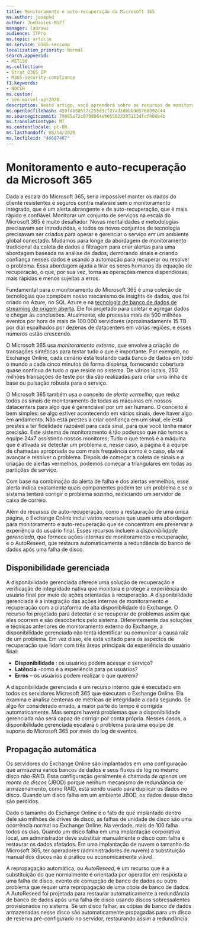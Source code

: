 ```yaml
---
title: Monitoramento e auto-recuperação da Microsoft 365
ms.author: josephd
author: JoeDavies-MSFT
manager: laurawi
audience: ITPro
ms.topic: article
ms.service: O365-seccomp
localization_priority: Normal
search.appverid:
- MET150
ms.collection:
- Strat_O365_IP
- M365-security-compliance
f1.keywords:
- NOCSH
ms.custom:
- seo-marvel-apr2020
description: Neste artigo, você aprenderá sobre os recursos de monitoramento e auto-recuperação do Microsoft 365.
ms.openlocfilehash: 459fdb50577c255d3cf27a31dbbbdd5768392c44
ms.sourcegitcommit: 79065e72c0799064e9055022393113dfcf40eb4b
ms.translationtype: MT
ms.contentlocale: pt-BR
ms.lasthandoff: 08/14/2020
ms.locfileid: "46687487"
---
```

# <a name="microsoft-365-monitoring-and-self-healing"></a>Monitoramento e auto-recuperação da Microsoft 365

Dada a escala do Microsoft 365, seria impossível manter os dados do cliente resistentes e seguros contra malware sem o monitoramento integrado, que é um alerta abrangente e de auto-recuperação, que é mais rápido e confiável. Monitorar um conjunto de serviços na escala do Microsoft 365 é muito desafiador. Novas mentalidades e metodologias precisavam ser introduzidas, e todos os novos conjuntos de tecnologia precisavam ser criados para operar e gerenciar o serviço em um ambiente global conectado. Mudamos para longe da abordagem de monitoramento tradicional da coleta de dados e filtragem para criar alertas para uma abordagem baseada na análise de dados; demorando sinais e criando confiança nesses dados e usando a automação para recuperar ou resolver o problema. Essa abordagem ajuda a tirar os seres humanos da equação de recuperação, o que, por sua vez, torna as operações menos dispendiosas, mais rápidas e menos sujeitas a erros. 

Fundamental para o monitoramento do Microsoft 365 é uma coleção de tecnologias que compõem nosso mecanismo de insights de dados, que foi criado no Azure, no SQL Azure e na [tecnologia de banco de dados de streaming de origem aberta](https://cassandra.apache.org/). Ele foi projetado para coletar e agregar dados e chegar às conclusões. Atualmente, ele processa mais de 500 milhões eventos por hora de mais de 100.000 servidores (aproximadamente 15 TB por dia) espalhados por dezenas de datacenters em várias regiões, e esses números estão crescendo. 

O Microsoft 365 usa *monitoramento externo*, que envolve a criação de transações sintéticas para testar tudo o que é importante. Por exemplo, no Exchange Online, cada cenário está testando cada banco de dados em todo o mundo a cada cinco minutos de forma dispersa, fornecendo cobertura quase contínua de tudo o que reside no sistema. De vários locais, 250 milhões transações de teste por dia são realizadas para criar uma linha de base ou pulsação robusta para o serviço. 

O Microsoft 365 também usa o conceito de *alerta vermelho*, que reduz todos os sinais de monitoramento de todas as máquinas em nossos datacenters para algo que é gerenciável por um ser humano. O conceito é bem simples: se algo estiver acontecendo em vários sinais, deve haver algo em andamento. Não está prestes a criar confiança em um sinal, ele está prestes a ter fidelidade razoável para cada sinal, para que você tenha maior precisão. Este sistema de monitoramento é tão poderoso que não temos a equipe 24x7 assistindo nossos monitores; Tudo o que temos é a máquina que é ativada se detectar um problema e, nesse caso, a página é a equipe de chamadas apropriada ou com mais frequência como é o caso, ela vai avançar e resolver o problema. Depois de começar a coleta de sinais e a criação de alertas vermelhos, podemos começar a triangulares em todas as partições de serviço. 

Com base na combinação do alerta de falha e dos alertas vermelhos, esse alerta indica exatamente quais componentes podem ter um problema e se o sistema tentará corrigir o problema sozinho, reiniciando um servidor de caixa de correio. 

Além de recursos de auto-recuperação, como a restauração de uma única página, o Exchange Online inclui vários recursos que usam uma abordagem para monitoramento e auto-recuperação que se concentram em preservar a experiência do usuário final. Esses recursos incluem a *disponibilidade gerenciada*, que fornece ações internas de monitoramento e recuperação, e o AutoReseed, que restaura automaticamente a redundância do banco de dados após uma falha de disco. 

## <a name="managed-availability"></a>Disponibilidade gerenciada 

A disponibilidade gerenciada oferece uma solução de recuperação e verificação de integridade nativa que monitora e protege a experiência do usuário final por meio de ações orientadas à recuperação. A disponibilidade gerenciada é a integração das ações internas de monitoramento e recuperação com a plataforma de alta disponibilidade do Exchange. O recurso foi projetado para detectar e se recuperar de problemas assim que eles ocorrem e são descobertos pelo sistema. Diferentemente das soluções e técnicas anteriores de monitoramento externo do Exchange, a disponibilidade gerenciada não tenta identificar ou comunicar a causa raiz de um problema. Em vez disso, ele está voltado para os aspectos de recuperação que lidam com três áreas principais da experiência do usuário final:

- **Disponibilidade** : os usuários podem acessar o serviço? 
- **Latência** -como é a experiência para os usuários? 
- **Erros** – os usuários podem realizar o que querem? 

A disponibilidade gerenciada é um recurso interno que é executado em todos os servidores Microsoft 365 que executam o Exchange Online. Ela examina e analisa centenas de métricas de integridade a cada segundo. Se algo for considerado errado, a maior parte do tempo é corrigida automaticamente. Mas sempre haverá problemas que a disponibilidade gerenciada não será capaz de corrigir por conta própria. Nesses casos, a disponibilidade gerenciada escalará o problema para uma equipe de suporte do Microsoft 365 por meio do log de eventos.

## <a name="autoreseed"></a>Propagação automática

Os servidores do Exchange Online são implantados em uma configuração que armazena vários bancos de dados e seus fluxos de log no mesmo disco não-RAID. Essa configuração geralmente é chamada de *apenas um monte de discos* (JBOD) porque nenhum mecanismo de redundância de armazenamento, como RAID, está sendo usado para duplicar os dados no disco. Quando um disco falha em um ambiente JBOD, os dados desse disco são perdidos. 

Dado o tamanho do Exchange Online e o fato de que implantado dentro dele são milhões de drives de disco, as falhas de unidade de disco são uma ocorrência normal no Exchange Online. Na verdade, mais de 100 falha todos os dias. Quando um disco falha em uma implantação corporativa local, um administrador deve substituir manualmente o disco com falha e restaurar os dados afetados. Em uma implantação de nuvem o tamanho do Microsoft 365, ter operadores (administradores de nuvem) a substituição manual dos discos não é prático ou economicamente viável. 

A repropagação automática, ou *AutoReseed*, é um recurso que é a substituição do que normalmente é orientada por operador em resposta a uma falha de disco, evento de corrupção de banco de dados ou outro problema que requer uma repropagação de uma cópia de banco de dados. A AutoReseed foi projetada para restaurar automaticamente a redundância de banco de dados após uma falha de disco usando discos sobressalentes provisionados no sistema. Se um disco falhar, as cópias de banco de dados armazenadas nesse disco são automaticamente propagadas para um disco de reserva pré-configurado no servidor, restaurando assim a redundância. 